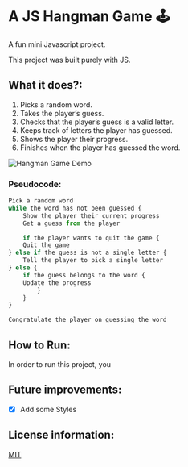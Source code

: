 # A JS Hangman Game 🕹️
A fun mini Javascript project. 

This project was built purely with JS. 

## What it does?: 
1. Picks a random word.
2. Takes the player’s guess.
3. Checks that the player’s guess is a valid letter.
4. Keeps track of letters the player has guessed.
5. Shows the player their progress.
6. Finishes when the player has guessed the word. 

![Hangman Game Demo](https://test.gif)

### Pseudocode:
```javascript
Pick a random word
while the word has not been guessed {
    Show the player their current progress
    Get a guess from the player

    if the player wants to quit the game {
    Quit the game
} else if the guess is not a single letter {
    Tell the player to pick a single letter
} else {
    if the guess belongs to the word {
    Update the progress 
        }
    }
}

Congratulate the player on guessing the word
```
## How to Run: 
In order to run this project, you 

## Future improvements: 

- [x] Add some Styles


## License information: 

[MIT](https://choosealicense.com/licenses/mit/)
